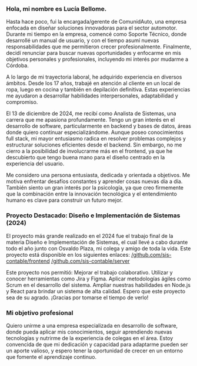 ### Hola, mi nombre es Lucía Bellome.
Hasta hace poco, fui la encargada/gerente de ComunidAuto, una empresa enfocada en diseñar soluciones innovadoras para el sector automotor. Durante mi tiempo en la empresa, comencé como Soporte Técnico, donde desarrollé un manual de usuario, y con el tiempo asumí nuevas responsabilidades que me permitieron crecer profesionalmente. Finalmente, decidí renunciar para buscar nuevas oportunidades y enfocarme en mis objetivos personales y profesionales, incluyendo mi interés por mudarme a Córdoba.

A lo largo de mi trayectoria laboral, he adquirido experiencia en diversos ámbitos. Desde los 17 años, trabajé en atención al cliente en un local de ropa, luego en cocina y también en depilación definitiva. Estas experiencias me ayudaron a desarrollar habilidades interpersonales, adaptabilidad y compromiso.

El 13 de diciembre de 2024, me recibí como Analista de Sistemas, una carrera que me apasiona profundamente. Tengo un gran interés en el desarrollo de software, particularmente en backend y bases de datos, áreas donde quiero continuar especializándome. Aunque poseo conocimientos full stack, mi mayor entusiasmo radica en resolver problemas complejos y estructurar soluciones eficientes desde el backend. Sin embargo, no me cierro a la posibilidad de involucrarme más en el frontend, ya que he descubierto que tengo buena mano para el diseño centrado en la experiencia del usuario.

Me considero una persona entusiasta, dedicada y orientada a objetivos. Me motiva enfrentar desafíos constantes y aprender cosas nuevas día a día. También siento un gran interés por la psicología, ya que creo firmemente que la combinación entre la innovación tecnológica y el entendimiento humano es clave para construir un futuro mejor.

### Proyecto Destacado: Diseño e Implementación de Sistemas (2024)
El proyecto más grande realizado en el 2024 fue el trabajo final de la materia Diseño e Implementación de Sistemas, el cual llevé a cabo durante todo el año junto con Osvaldo Plaza, mi colega y amigo de toda la vida. Este proyecto está disponible en los siguientes enlaces:
[/github.com/sis-contable/frontend](https://github.com/sis-contable/frontend)
[/github.com/sis-contable/server](https://github.com/sis-contable/server)

Este proyecto nos permitió:
Mejorar el trabajo colaborativo.
Utilizar y conocer herramientas como Jira y Figma.
Aplicar metodologías ágiles como Scrum en el desarrollo del sistema.
Ampliar nuestras habilidades en Node.js y React para brindar un sistema de alta calidad.
Espero que este proyecto sea de su agrado. ¡Gracias por tomarse el tiempo de verlo!


### Mi objetivo profesional
Quiero unirme a una empresa especializada en desarrollo de software, donde pueda aplicar mis conocimientos, seguir aprendiendo nuevas tecnologías y nutrirme de la experiencia de colegas en el área. Estoy convencida de que mi dedicación y capacidad para adaptarme pueden ser un aporte valioso, y espero tener la oportunidad de crecer en un entorno que fomente el aprendizaje continuo.
